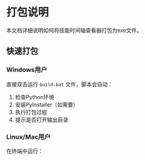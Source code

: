 # 打包说明

本文档详细说明如何将技能时间轴查看器打包为exe文件。

## 快速打包

### Windows用户

直接双击运行 `build.bat` 文件，脚本会自动：
1. 检查Python环境
2. 安装PyInstaller（如需要）
3. 执行打包过程
4. 提示是否打开输出目录

### Linux/Mac用户

在终端中运行：
